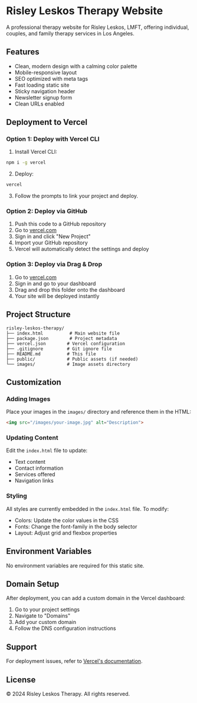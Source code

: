# Risley Leskos Therapy Website

A professional therapy website for Risley Leskos, LMFT, offering individual, couples, and family therapy services in Los Angeles.

## Features

- Clean, modern design with a calming color palette
- Mobile-responsive layout
- SEO optimized with meta tags
- Fast loading static site
- Sticky navigation header
- Newsletter signup form
- Clean URLs enabled

## Deployment to Vercel

### Option 1: Deploy with Vercel CLI

1. Install Vercel CLI:
```bash
npm i -g vercel
```

2. Deploy:
```bash
vercel
```

3. Follow the prompts to link your project and deploy.

### Option 2: Deploy via GitHub

1. Push this code to a GitHub repository
2. Go to [vercel.com](https://vercel.com)
3. Sign in and click "New Project"
4. Import your GitHub repository
5. Vercel will automatically detect the settings and deploy

### Option 3: Deploy via Drag & Drop

1. Go to [vercel.com](https://vercel.com)
2. Sign in and go to your dashboard
3. Drag and drop this folder onto the dashboard
4. Your site will be deployed instantly

## Project Structure

```
risley-leskos-therapy/
├── index.html          # Main website file
├── package.json        # Project metadata
├── vercel.json        # Vercel configuration
├── .gitignore         # Git ignore file
├── README.md          # This file
├── public/            # Public assets (if needed)
└── images/            # Image assets directory
```

## Customization

### Adding Images

Place your images in the `images/` directory and reference them in the HTML:
```html
<img src="/images/your-image.jpg" alt="Description">
```

### Updating Content

Edit the `index.html` file to update:
- Text content
- Contact information
- Services offered
- Navigation links

### Styling

All styles are currently embedded in the `index.html` file. To modify:
- Colors: Update the color values in the CSS
- Fonts: Change the font-family in the body selector
- Layout: Adjust grid and flexbox properties

## Environment Variables

No environment variables are required for this static site.

## Domain Setup

After deployment, you can add a custom domain in the Vercel dashboard:
1. Go to your project settings
2. Navigate to "Domains"
3. Add your custom domain
4. Follow the DNS configuration instructions

## Support

For deployment issues, refer to [Vercel's documentation](https://vercel.com/docs).

## License

© 2024 Risley Leskos Therapy. All rights reserved.